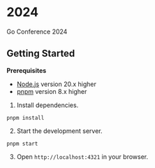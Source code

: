 # 2024
Go Conference 2024

## Getting Started

**Prerequisites**

- [Node.js](https://nodejs.org/en/download/) version 20.x higher
- [pnpm](https://pnpm.io/installation) version 8.x higher

1. Install dependencies.

```shell
pnpm install
```

2. Start the development server.

```shell
pnpm start
```

3. Open `http://localhost:4321` in your browser.
